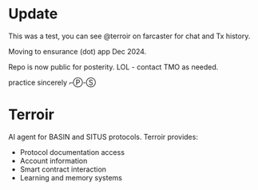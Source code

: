 # Update

This was a test, you can see @terroir on farcaster for chat and Tx history.

Moving to ensurance (dot) app Dec 2024. 

Repo is now public for posterity. LOL - contact TMO as needed.

practice sincerely ⌐Ⓟ-Ⓢ

# Terroir

AI agent for BASIN and SITUS protocols. Terroir provides:
- Protocol documentation access
- Account information
- Smart contract interaction
- Learning and memory systems